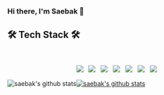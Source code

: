 ### Hi there, I'm Saebak 👋

<!--
**saebak/saebak** is a ✨ _special_ ✨ repository because its `README.md` (this file) appears on your GitHub profile.

Here are some ideas to get you started:

- 🔭 I’m currently working on ...
- 🌱 I’m currently learning ...
- 👯 I’m looking to collaborate on ...
- 🤔 I’m looking for help with ...
- 💬 Ask me about ...
- 📫 How to reach me: ...
- 😄 Pronouns: ...
- ⚡ Fun fact: ...
-->

## 🛠 Tech Stack 🛠  
</br>
<p align="center">
<img src="https://img.shields.io/badge/Java-007396?style=for-the-badge&logo=JAVA&logoColor=white"/></a> &nbsp
<img src="https://img.shields.io/badge/Spring-6DB33F?style=for-the-badge&logo=Spring&logoColor=white"/></a> &nbsp
<img src="https://img.shields.io/badge/Spring Boot-6DB33F?style=for-the-badge&logo=SpringBoot&logoColor=white"/></a> &nbsp
<img src="https://img.shields.io/badge/JavaScript-F7DF1E?style=for-the-badge&logo=JavaScript&logoColor=white"/></a> &nbsp
<img src="https://img.shields.io/badge/HTML5-E34F26?style=for-the-badge&logo=HTML5&logoColor=white"/></a> &nbsp
<img src="https://img.shields.io/badge/CSS3-1572B6?style=for-the-badge&logo=CSS3&logoColor=white"/></a> &nbsp
<img src="https://img.shields.io/badge/Oracle-F80000?style=for-the-badge&logo=Oracle&logoColor=white"/></a> &nbsp 
<!--<img src="https://img.shields.io/badge/Amazon AWS-232F3E?style=for-the-badge&logo=Amazon%20AWS&logoColor=white"/></a> &nbsp </p> -->

![saebak's github stats](https://github-readme-stats.vercel.app/api?username=saebak&show_icons=true)[![saebak's github stats](https://github-readme-stats.vercel.app/api/top-langs/?username=saebak&show_icons=true&hide_border=true&title_color=004386&icon_color=004386&layout=compact)](https://github.com/saebak)

<!-- <h3 align="center"><b>🛠 Tech Stack 🛠</b></h3>
![JAVA](https://img.shields.io/badge/JavaScript-F7DF1E?style=flat-square&logo=JavaScript&logoColor=black)
![JS](https://img.shields.io/badge/JavaScript-F7DF1E?style=flat-square&logo=JavaScript&logoColor=black)
-->
